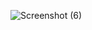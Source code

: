 
![Screenshot (6)](https://github.com/sajawdfl/weatherapp/assets/127218005/9dfbd367-7076-468a-8a2a-8411e085e376)

